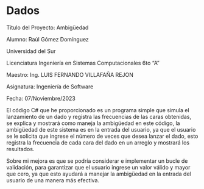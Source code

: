 # Dados

Título del Proyecto: Ambigüedad

Alumno: Raúl Gómez Domínguez 

Universidad del Sur 

Licenciatura Ingeniería en Sistemas Computacionales 6to “A” 

Maestro: Ing. LUIS FERNANDO VILLAFAÑA REJON

Asignatura: Ingeniería de Software  

Fecha: 07/Noviembre/2023

El código C# que he proporcionado es un programa simple que simula el lanzamiento de un dado y registra las frecuencias de las caras obtenidas, se explica y mostrará como maneja la ambigüedad en este código, la ambigüedad de este sistema 
es en la entrada del usuario, ya que el usuario se le solicita que
ingrese el número de veces que desea lanzar el dado, esto registra la frecuencia de cada cara del dado en un arreglo y mostrará los resultados.

Sobre mi mejora es que se podría considerar e implementar un bucle de validación, 
para garantizar que el usuario ingrese un valor válido y mayor que cero, 
ya que  esto ayudará a manejar la ambigüedad en la entrada del usuario de una manera más efectiva.
